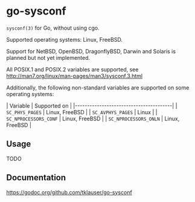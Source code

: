 # go-sysconf

`sysconf(3)` for Go, without using cgo.

Supported operating systems: Linux, FreeBSD.

Support for NetBSD, OpenBSD, DragonflyBSD, Darwin and Solaris is planned but not yet implemented.

All POSIX.1 and POSIX.2 variables are supported, see
http://man7.org/linux/man-pages/man3/sysconf.3.html

Additionally, the following non-standard variables are supported on some operating systems:

| Variable              | Supported on   |
|----------------------------------------|
| `SC_PHYS_PAGES`       | Linux, FreeBSD |
| `SC_AVPHYS_PAGES`     | Linux          |
| `SC_NPROCESSORS_CONF` | Linux, FreeBSD |
| `SC_NPROCESSORS_ONLN` | Linux, FreeBSD |

## Usage

TODO

## Documentation

https://godoc.org/github.com/tklauser/go-sysconf
